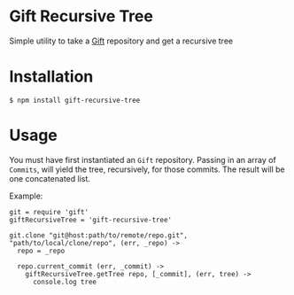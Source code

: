 # Gift Recursive Tree

Simple utility to take a [Gift](https://github.com/notatestuser/gift) repository and get a recursive tree

# Installation

    $ npm install gift-recursive-tree

# Usage

You must have first instantiated an `Gift` repository. Passing in an array of `Commits`, will yield the tree, recursively, for those commits. The result will be one concatenated list.

Example:

    git = require 'gift'
    giftRecursiveTree = 'gift-recursive-tree'

    git.clone "git@host:path/to/remote/repo.git", "path/to/local/clone/repo", (err, _repo) ->
      repo = _repo

      repo.current_commit (err, _commit) ->
        giftRecursiveTree.getTree repo, [_commit], (err, tree) ->
          console.log tree